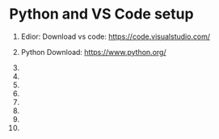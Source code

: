 # Python and VS Code setup

1. Edior: Download vs code: https://code.visualstudio.com/
1. Python Download: https://www.python.org/


1. 
1. 
1. 
1. 
1. 
1. 
1. 
1. 